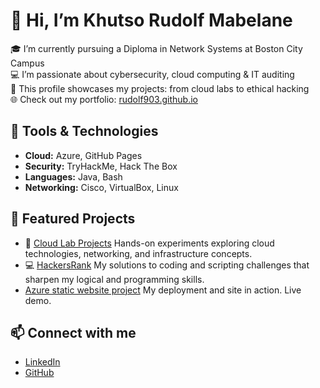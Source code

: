 # 👋 Hi, I’m Khutso Rudolf Mabelane

🎓 I’m currently pursuing a Diploma in Network Systems at Boston City Campus  
💻 I’m passionate about cybersecurity, cloud computing & IT auditing  
📁 This profile showcases my projects: from cloud labs to ethical hacking  
🌐 Check out my portfolio: [rudolf903.github.io](https://rudolf903.github.io)

## 🔧 Tools & Technologies
- **Cloud:** Azure, GitHub Pages
- **Security:** TryHackMe, Hack The Box
- **Languages:** Java, Bash
- **Networking:** Cisco, VirtualBox, Linux

## 📌 Featured Projects
- 🔐 [Cloud Lab Projects](https://github.com/Rudolf903/cloud-lab-projects) Hands-on experiments exploring cloud technologies, networking, and infrastructure concepts.
- 💻 [HackersRank](https://rudolf903.github.io) My solutions to coding and scripting challenges that sharpen my logical and programming skills.
- [Azure static website project](https://rudolfwebsite123.z1.web.core.windows.net/) My deployment and site in action. Live demo.

## 📫 Connect with me
- [LinkedIn](https://www.linkedin.com/in/khutso-mabelane-1a1703278)
- [GitHub](https://github.com/Rudolf903)
